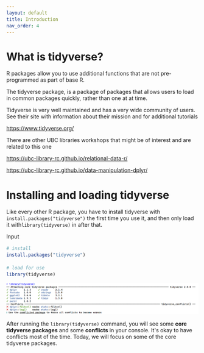 ```yaml
---
layout: default
title: Introduction
nav_order: 4
---
```


# What is tidyverse?

R packages allow you to use additional functions that are not pre-programmed as part of base R.

The tidyverse package, is a package of packages that allows users to load in common packages quickly, rather than one at at time.

Tidyverse is very well maintained and has a very wide community of users. See their site with information about their mission and for additional tutorials

<https://www.tidyverse.org/>

There are other UBC libraries workshops that might be of interest and are related to this one

<https://ubc-library-rc.github.io/relational-data-r/>

<https://ubc-library-rc.github.io/data-manipulation-dplyr/>

# Installing and loading tidyverse

Like every other R package, you have to install tidyverse with `install.packages("tidyverse")` the first time you use it, and then only load it with`library(tidyverse)` in after that.

Input

``` r
# install
install.packages("tidyverse")

# load for use
library(tidyverse)
```

![](images/library_tidyverse.png)

After running the `library(tidyverse)` command, you will see some **core tidyverse packages** and some **conflicts** in your console. It's okay to have conflicts most of the time. Today, we will focus on some of the core tidyverse packages.
